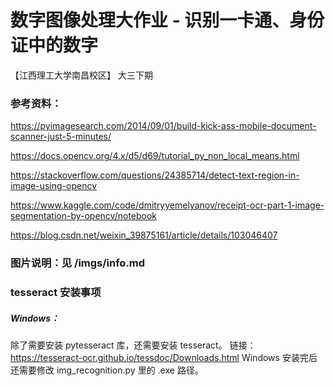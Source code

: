  # 数字图像处理大作业 - 识别一卡通、身份证中的数字
 【江西理工大学南昌校区】 大三下期

### 参考资料：

https://pyimagesearch.com/2014/09/01/build-kick-ass-mobile-document-scanner-just-5-minutes/


https://docs.opencv.org/4.x/d5/d69/tutorial_py_non_local_means.html


https://stackoverflow.com/questions/24385714/detect-text-region-in-image-using-opencv


https://www.kaggle.com/code/dmitryyemelyanov/receipt-ocr-part-1-image-segmentation-by-opencv/notebook


https://blog.csdn.net/weixin_39875161/article/details/103046407


### 图片说明：见 /imgs/info.md


### tesseract 安装事项
##### Windows：
除了需要安装 pytesseract 库，还需要安装 tesseract。
链接：https://tesseract-ocr.github.io/tessdoc/Downloads.html
Windows 安装完后还需要修改 img_recognition.py 里的 .exe 路径。


